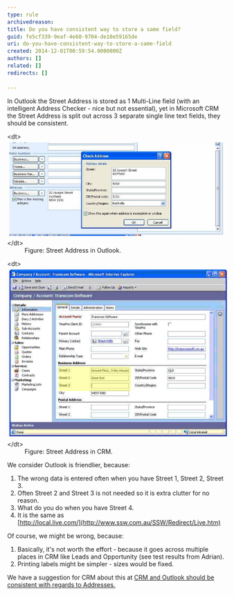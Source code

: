 ```yaml
---
type: rule
archivedreason: 
title: Do you have consistent way to store a same field?
guid: fe5cf339-9eaf-4e60-9704-de10e59165de
uri: do-you-have-consistent-way-to-store-a-same-field
created: 2014-12-01T00:59:54.0000000Z
authors: []
related: []
redirects: []

---
```


In Outlook the Street Address is stored as 1 Multi-Line field (with an  intelligent Address Checker - nice but not essential), yet in Microsoft  CRM the Street Address is split out across 3 separate single line text  fields, they should be consistent.

<!--endintro-->
<dl class="goodImage">&lt;dt&gt; 
      <img alt="Street Address in Outlook" src="../../assets/GoodExample.jpg" style="margin:5px;width:600px;"> 
   &lt;/dt&gt;<dd>Figure: Street Address in Outlook.</dd></dl><dl class="badImage">&lt;dt&gt; 
      <img alt="Street Address in CRM" src="../../assets/BadExample.jpg" style="margin:5px;"> 
   &lt;/dt&gt;<dd>Figure: Street Address in CRM.</dd></dl>
We consider Outlook is friendlier, because:

1. The wrong data is entered often when you have Street 1, Street 2, Street 3.
2. Often Street 2 and Street 3 is not needed so it is extra clutter for no reason.
3. What do you do when you have Street 4.
4. It is the same as <br>      [http://local.live.com/](http://www.ssw.com.au/SSW/Redirect/Live.htm)


Of course, we might be wrong, because:

1. Basically, it's not worth the effort - because it goes across multiple places in CRM like Leads and Opportunity (see test results from Adrian).
2. Printing labels might be simpler - sizes would be fixed.


We have a suggestion for CRM about this at     [CRM and Outlook should be consistent with regards to Addresses.](http://www.ssw.com.au/ssw/Standards/BetterSoftwareSuggestions/CRM.aspx#AddressConsistent)
